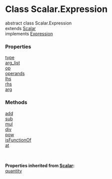Class Scalar.Expression
======

<span class="flag flag-abstract">abstract</span> class Scalar.Expression<br>
extends [Scalar](reference/v/0.2.1/quantities/Scalar)<br>
implements [Expression](reference/v/0.2.1/core/definitions/Expression)

### Properties

<div class="grid-container">
<div class="grid-item"><a href="/#/reference/v/0.2.1/quantities/Scalar.Expression/type">type</a></div>
<div class="grid-item"><a href="/#/reference/v/0.2.1/quantities/Scalar.Expression/arg_list">arg_list</a></div>
<div class="grid-item"><a href="/#/reference/v/0.2.1/quantities/Scalar.Expression/op">op</a></div>
<div class="grid-item"><a href="/#/reference/v/0.2.1/quantities/Scalar.Expression/operands">operands</a></div>
<div class="grid-item"><a href="/#/reference/v/0.2.1/quantities/Scalar.Expression/lhs">lhs</a></div>
<div class="grid-item"><a href="/#/reference/v/0.2.1/quantities/Scalar.Expression/rhs">rhs</a></div>
<div class="grid-item"><a href="/#/reference/v/0.2.1/quantities/Scalar.Expression/arg">arg</a></div>
</div>

### Methods
<div class="grid-container">
<div class="grid-item"><a href="/#/reference/v/0.2.1/quantities/Scalar.Expression/add">add</a></div>
<div class="grid-item"><a href="/#/reference/v/0.2.1/quantities/Scalar.Expression/sub">sub</a></div>
<div class="grid-item"><a href="/#/reference/v/0.2.1/quantities/Scalar.Expression/mul">mul</a></div>
<div class="grid-item"><a href="/#/reference/v/0.2.1/quantities/Scalar.Expression/div">div</a></div>
<div class="grid-item"><a href="/#/reference/v/0.2.1/quantities/Scalar.Expression/pow">pow</a></div>
<div class="grid-item"><a href="/#/reference/v/0.2.1/quantities/Scalar.Expression/isFunctionOf">isFunctionOf</a></div>
<div class="grid-item"><a href="/#/reference/v/0.2.1/quantities/Scalar.Expression/at">at</a></div>
</div>
<br><br>

**Properties inherited from [Scalar](reference/v/0.2.1/quantities/Scalar):**<br>
[quantity](reference/v/0.2.1/quantities/Scalar/quantity)